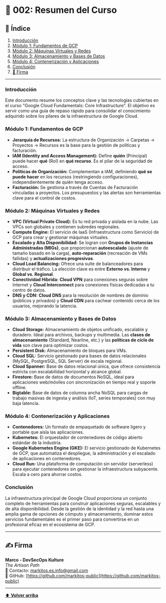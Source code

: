 
# 📜 002: Resumen del Curso

## 📝 Índice

1.  [Introducción](#introducción)
2.  [Módulo 1: Fundamentos de GCP](#módulo-1-fundamentos-de-gcp)
3.  [Módulo 2: Máquinas Virtuales y Redes](#módulo-2-máquinas-virtuales-y-redes)
4.  [Módulo 3: Almacenamiento y Bases de Datos](#módulo-3-almacenamiento-y-bases-de-datos)
5.  [Módulo 4: Contenerización y Aplicaciones](#módulo-4-contenedores-y-aplicaciones)
6.  [Conclusión](#conclusión)
7.  [🔖 Firma](#firma)

---

### Introducción

Este documento resume los conceptos clave y las tecnologías cubiertas en el curso "Google Cloud Fundamentals: Core Infrastructure". El objetivo es servir como una guía de repaso rápido para consolidar el conocimiento adquirido sobre los pilares de la infraestructura de Google Cloud.

### Módulo 1: Fundamentos de GCP

*   **Jerarquía de Recursos:** La estructura de Organización -> Carpetas -> Proyectos -> Recursos es la base para la gestión de políticas y facturación.
*   **IAM (Identity and Access Management):** Define **quién** (Principal) puede hacer **qué** (Rol) en **qué recurso**. Es el pilar de la seguridad de acceso.
*   **Políticas de Organización:** Complementan a IAM, definiendo **qué se puede hacer** en los recursos (restringiendo configuraciones), independientemente de quién tenga acceso.
*   **Facturación:** Se gestiona a través de Cuentas de Facturación vinculadas a proyectos. Los presupuestos y las alertas son herramientas clave para el control de costos.

### Módulo 2: Máquinas Virtuales y Redes

*   **VPC (Virtual Private Cloud):** Es tu red privada y aislada en la nube. Las VPCs son globales y contienen subredes regionales.
*   **Compute Engine:** El servicio de IaaS (Infraestructura como Servicio) de GCP para crear y gestionar máquinas virtuales.
*   **Escalado y Alta Disponibilidad:** Se logran con **Grupos de Instancias Administradas (MIGs)**, que proporcionan **autoescalado** (ajuste de tamaño basado en la carga), **auto-reparación** (recreación de VMs fallidas) y **actualizaciones progresivas**.
*   **Cloud Load Balancing:** Ofrece una suite de balanceadores para distribuir el tráfico. La elección clave es entre **Externo vs. Interno** y **Global vs. Regional**.
*   **Conectividad Híbrida:** **Cloud VPN** para conexiones seguras sobre Internet y **Cloud Interconnect** para conexiones físicas dedicadas a tu centro de datos.
*   **DNS y CDN:** **Cloud DNS** para la resolución de nombres de dominio (públicos y privados) y **Cloud CDN** para cachear contenido cerca de los usuarios, mejorando la latencia.

### Módulo 3: Almacenamiento y Bases de Datos

*   **Cloud Storage:** Almacenamiento de objetos unificado, escalable y duradero. Ideal para archivos, backups y multimedia. Las **clases de almacenamiento** (Standard, Nearline, etc.) y las **políticas de ciclo de vida** son clave para optimizar costos.
*   **Persistent Disk:** Almacenamiento de bloques para VMs.
*   **Cloud SQL:** Servicio gestionado para bases de datos relacionales (MySQL, PostgreSQL, SQL Server) de escala regional.
*   **Cloud Spanner:** Base de datos relacional única, que ofrece consistencia estricta con escalabilidad horizontal y alcance global.
*   **Firestore:** Base de datos de documentos NoSQL, ideal para aplicaciones web/móviles con sincronización en tiempo real y soporte offline.
*   **Bigtable:** Base de datos de columna ancha NoSQL para cargas de trabajo masivas de ingesta y análisis (IoT, series temporales) con muy baja latencia.

### Módulo 4: Contenerización y Aplicaciones

*   **Contenedores:** Un formato de empaquetado de software ligero y portable que aísla las aplicaciones.
*   **Kubernetes:** El orquestador de contenedores de código abierto estándar de la industria.
*   **Google Kubernetes Engine (GKE):** El servicio gestionado de Kubernetes de GCP, que automatiza el despliegue, la administración y el escalado de aplicaciones en contenedores.
*   **Cloud Run:** Una plataforma de computación sin servidor (serverless) para ejecutar contenedores sin gestionar la infraestructura subyacente. Escala a cero para ahorrar costos.

### Conclusión

La infraestructura principal de Google Cloud proporciona un conjunto completo de herramientas para construir aplicaciones seguras, escalables y de alta disponibilidad. Desde la gestión de la identidad y la red hasta una amplia gama de opciones de cómputo y almacenamiento, dominar estos servicios fundamentales es el primer paso para convertirse en un profesional eficaz en el ecosistema de GCP.

---

## ✍️ Firma

**Marco - DevSecOps Kulture**  
*The Artisan Path*  
📧 Contacto: [markitos.es.info@gmail.com](mailto:markitos.es.info@gmail.com)  
🐙 GitHub: [https://github.com/markitos-public](https://github.com/markitos-public)

---

[⬆️ **Volver arriba**](#-002-resumen-del-curso)
